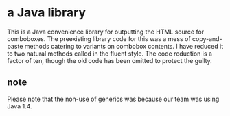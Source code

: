 # a Java library
This is a Java convenience library for outputting the HTML source for comboboxes. The preexisting library code for this was a mess of copy-and-paste methods catering to variants on combobox contents. I have reduced it to two natural methods called in the fluent style. The code reduction is a factor of ten, though the old code has been omitted to protect the guilty.

## note
Please note that the non-use of generics was because our team was using Java 1.4.
